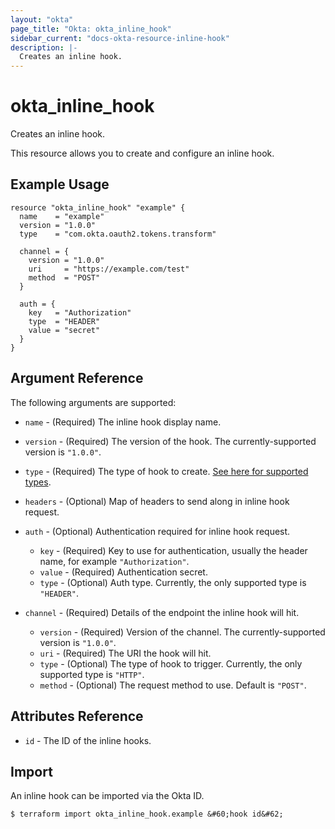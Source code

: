 ```yaml
---
layout: "okta"
page_title: "Okta: okta_inline_hook"
sidebar_current: "docs-okta-resource-inline-hook"
description: |-
  Creates an inline hook.
---
```


# okta_inline_hook

Creates an inline hook.

This resource allows you to create and configure an inline hook.

## Example Usage

```hcl
resource "okta_inline_hook" "example" {
  name    = "example"
  version = "1.0.0"
  type    = "com.okta.oauth2.tokens.transform"

  channel = {
    version = "1.0.0"
    uri     = "https://example.com/test"
    method  = "POST"
  }

  auth = {
    key   = "Authorization"
    type  = "HEADER"
    value = "secret"
  }
}
```

## Argument Reference

The following arguments are supported:

- `name` - (Required) The inline hook display name.

- `version` - (Required) The version of the hook. The currently-supported version is `"1.0.0"`.

- `type` - (Required) The type of hook to create. [See here for supported types](https://developer.okta.com/docs/reference/api/inline-hooks/#supported-inline-hook-types).

- `headers` - (Optional) Map of headers to send along in inline hook request.

- `auth` - (Optional) Authentication required for inline hook request.

  - `key` - (Required) Key to use for authentication, usually the header name, for example `"Authorization"`.
  - `value` - (Required) Authentication secret.
  - `type` - (Optional) Auth type. Currently, the only supported type is `"HEADER"`.

- `channel` - (Required) Details of the endpoint the inline hook will hit.
  - `version` - (Required) Version of the channel. The currently-supported version is `"1.0.0"`.
  - `uri` - (Required) The URI the hook will hit.
  - `type` - (Optional) The type of hook to trigger. Currently, the only supported type is `"HTTP"`.
  - `method` - (Optional) The request method to use. Default is `"POST"`.

## Attributes Reference

- `id` - The ID of the inline hooks.

## Import

An inline hook can be imported via the Okta ID.

```
$ terraform import okta_inline_hook.example &#60;hook id&#62;
```
